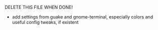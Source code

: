 DELETE THIS FILE WHEN DONE!

- add settings from guake and gnome-terminal, especially colors and useful config tweaks, if existent

